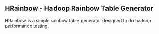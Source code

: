 HRainbow - Hadoop Rainbow Table Generator
---
HRainbow is a simple rainbow table generator designed to do hadoop performance testing.
